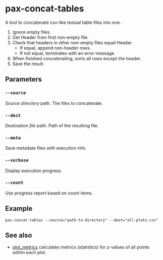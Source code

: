 # pax-concat-tables

A tool to concatenate csv-like textual table files into one.

1. Ignore empty files.
2. Get Header from first non-empty file.
3. Check that headers in other non-empty files equal Header. 
	- If equal, append non-header rows. 
	- If not equal, terminates with an error message. 
4. When finished concatenating, sorts all rows except the header.
5. Save the result.


## Parameters

### `--source`
Source *directory* path. The files to concatenate.

### `--dest`
Destination *file* path. Path of the resulting file.

### `--meta`
Save metadata files with execution info.

### `--verbose`
Display execution progress.

### `--count`
Use progress report based on *count* items.


## Example

	pax-concat-tables --source="path-to-directory" --dest="all-plots.csv"


## See also

- [plot_metrics](pdal-plot_metrics.md) calculates metrics (statistics) for *z*-values of all points within each plot. 
